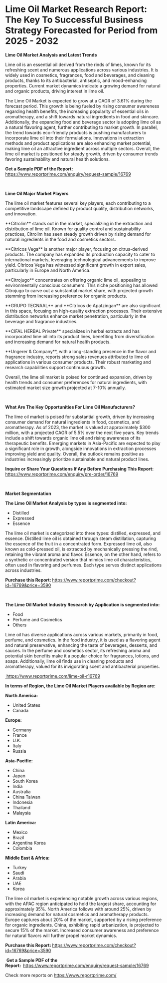 <p><h1>Lime Oil Market Research Report: The Key To Successful Business Strategy Forecasted for Period from 2025 - 2032</h1></p><p><strong>Lime Oil Market Analysis and Latest Trends</strong></p>
<p><p>Lime oil is an essential oil derived from the rinds of limes, known for its refreshing scent and numerous applications across various industries. It is widely used in cosmetics, fragrances, food and beverages, and cleaning products, thanks to its antibacterial, antiseptic, and mood-enhancing properties. Current market dynamics indicate a growing demand for natural and organic products, driving interest in lime oil.</p><p>The Lime Oil Market is expected to grow at a CAGR of 3.61% during the forecast period. This growth is being fueled by rising consumer awareness regarding health benefits, the increasing popularity of essential oils in aromatherapy, and a shift towards natural ingredients in food and skincare. Additionally, the expanding food and beverage sector is adopting lime oil as a natural flavoring agent, further contributing to market growth. In parallel, the trend towards eco-friendly products is pushing manufacturers to incorporate lime oil into their formulations. Innovations in extraction methods and product applications are also enhancing market potential, making lime oil an attractive ingredient across multiple sectors. Overall, the lime oil market is positioned for steady growth, driven by consumer trends favoring sustainability and natural health solutions.</p></p>
<p><strong>Get a Sample PDF of the Report:&nbsp;</strong> <a href="https://www.reportprime.com/enquiry/request-sample/16769?utm_campaign=2482&utm_medium=2&utm_source=Github&utm_content=ia&utm_term=18032025&utm_id=lime-oil">https://www.reportprime.com/enquiry/request-sample/16769</a></p>
<p>&nbsp;</p>
<p><strong>Lime Oil Major Market Players</strong></p>
<p><p>The lime oil market features several key players, each contributing to a competitive landscape defined by product quality, distribution networks, and innovation. </p><p>**Citrolim** stands out in the market, specializing in the extraction and distribution of lime oil. Known for quality control and sustainability practices, Citrolim has seen steady growth driven by rising demand for natural ingredients in the food and cosmetics sectors. </p><p>**Cítricos Vega** is another major player, focusing on citrus-derived products. The company has expanded its production capacity to cater to international markets, leveraging technological advancements to improve yield. Cítricos Vega has witnessed significant growth in export sales, particularly in Europe and North America.</p><p>**Citrojugo** concentrates on offering organic lime oil, appealing to environmentally conscious consumers. This niche positioning has allowed Citrojugo to carve out a substantial market share, with projected growth stemming from increasing preference for organic products.</p><p>**GRUPO TECNAAL** and **Citrícos de Apatzingan** are also significant in this space, focusing on high-quality extraction processes. Their extensive distribution networks enhance market penetration, particularly in the beverage and fragrance industries.</p><p>**CIFAL HERBAL Private** specializes in herbal extracts and has incorporated lime oil into its product lines, benefiting from diversification and increasing demand for natural health products. </p><p>**Ungerer & Company**, with a long-standing presence in the flavor and fragrance industry, reports strong sales revenues attributed to lime oil applications in various consumer products. Their robust marketing and research capabilities support continuous growth.</p><p>Overall, the lime oil market is poised for continued expansion, driven by health trends and consumer preferences for natural ingredients, with estimated market size growth projected at 7-10% annually.</p></p>
<p>&nbsp;</p>
<p><strong>What Are The Key Opportunities For Lime Oil Manufacturers?</strong></p>
<p><p>The lime oil market is poised for substantial growth, driven by increasing consumer demand for natural ingredients in food, cosmetics, and aromatherapy. As of 2023, the market is valued at approximately $300 million, with a projected CAGR of 5.5% over the next five years. Key trends include a shift towards organic lime oil and rising awareness of its therapeutic benefits. Emerging markets in Asia-Pacific are expected to play a significant role in growth, alongside innovations in extraction processes improving yield and quality. Overall, the outlook remains positive as industries increasingly prioritize sustainable and natural product lines.</p></p>
<p><strong>Inquire or Share Your Questions If Any Before Purchasing This Report:</strong> <a href="https://www.reportprime.com/enquiry/pre-order/16769?utm_campaign=2482&utm_medium=2&utm_source=Github&utm_content=ia&utm_term=18032025&utm_id=lime-oil">https://www.reportprime.com/enquiry/pre-order/16769</a></p>
<p>&nbsp;</p>
<p><strong>Market Segmentation</strong></p>
<p><strong>The Lime Oil Market Analysis by types is segmented into:</strong></p>
<p><ul><li>Distilled</li><li>Expressed</li><li>Essence</li></ul></p>
<p><p>The lime oil market is categorized into three types: distilled, expressed, and essence. Distilled lime oil is obtained through steam distillation, capturing the essence of the fruit in a concentrated form. Expressed lime oil, also known as cold-pressed oil, is extracted by mechanically pressing the rind, retaining the vibrant aroma and flavor. Essence, on the other hand, refers to a synthetic or concentrated version that mimics lime oil characteristics, often used in flavoring and perfumes. Each type serves distinct applications across industries.</p></p>
<p><strong>Purchase this Report:&nbsp;</strong><a href="https://www.reportprime.com/checkout?id=16769&price=3590&utm_campaign=2482&utm_medium=2&utm_source=Github&utm_content=ia&utm_term=18032025&utm_id=lime-oil">https://www.reportprime.com/checkout?id=16769&price=3590</a></p>
<p>&nbsp;</p>
<p><strong>The Lime Oil Market Industry Research by Application is segmented into:</strong></p>
<p><ul><li>Food</li><li>Perfume and Cosmetics</li><li>Others</li></ul></p>
<p><p>Lime oil has diverse applications across various markets, primarily in food, perfume, and cosmetics. In the food industry, it is used as a flavoring agent and natural preservative, enhancing the taste of beverages, desserts, and sauces. In the perfume and cosmetics sector, its refreshing aroma and potential skin benefits make it a popular choice for fragrances, lotions, and soaps. Additionally, lime oil finds use in cleaning products and aromatherapy, valued for its invigorating scent and antibacterial properties.</p></p>
<p><a href="https://www.reportprime.com/lime-oil-r16769?utm_campaign=2482&utm_medium=2&utm_source=Github&utm_content=ia&utm_term=18032025&utm_id=lime-oil">&nbsp;https://www.reportprime.com/lime-oil-r16769</a></p>
<p><strong>In terms of Region, the Lime Oil Market Players available by Region are:</strong></p>
<p>
    <p> <strong> North America: </strong>
        <ul>
            <li>United States</li>
            <li>Canada</li>
        </ul>
        </p> 
    <p> <strong> Europe: </strong>
        <ul>
            <li>Germany</li>
            <li>France</li>
            <li>U.K.</li>
            <li>Italy</li>
            <li>Russia</li>
        </ul>
        </p> 
    <p> <strong> Asia-Pacific: </strong>
        <ul>
            <li>China</li>
            <li>Japan</li>
            <li>South Korea</li>
            <li>India</li>
            <li>Australia</li>
            <li>China Taiwan</li>
            <li>Indonesia</li>
            <li>Thailand</li>
            <li>Malaysia</li>
        </ul>
        </p> 
    <p> <strong> Latin America: </strong>
        <ul>
            <li>Mexico</li>
            <li>Brazil</li>
            <li>Argentina Korea</li>
            <li>Colombia</li>
        </ul>
        </p> 
    <p> <strong> Middle East & Africa: </strong>
        <ul>
            <li>Turkey</li>
            <li>Saudi</li>
            <li>Arabia</li>
            <li>UAE</li>
            <li>Korea</li>
        </ul>
    </p>
    </p>
<p><p>The lime oil market is experiencing notable growth across various regions, with the APAC region anticipated to hold the largest share, accounting for approximately 35%. North America follows with around 25%, driven by increasing demand for natural cosmetics and aromatherapy products. Europe captures about 20% of the market, supported by a rising preference for organic ingredients. China, exhibiting rapid urbanization, is projected to secure 15% of the market. Increased consumer awareness and preference for natural flavors will further propel market dynamics.</p></p>
<p><strong>Purchase this Report: </strong><a href="https://www.reportprime.com/checkout?id=16769&price=3590&utm_campaign=2482&utm_medium=2&utm_source=Github&utm_content=ia&utm_term=18032025&utm_id=lime-oil">https://www.reportprime.com/checkout?id=16769&price=3590</a></p>
<p>&nbsp;<strong>Get a Sample PDF of the Report:&nbsp;&nbsp;</strong><a href="https://www.reportprime.com/enquiry/request-sample/16769?utm_campaign=2482&utm_medium=2&utm_source=Github&utm_content=ia&utm_term=18032025&utm_id=lime-oil">https://www.reportprime.com/enquiry/request-sample/16769</a></p>
<p><strong></strong></p>
<p>Check more reports on <a href="https://www.reportprime.com/?utm_campaign=2482&utm_medium=2&utm_source=Github&utm_content=ia&utm_term=18032025&utm_id=lime-oil">https://www.reportprime.com/</a></p>